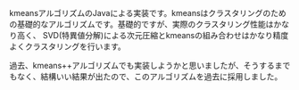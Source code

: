 kmeansアルゴリズムのJavaによる実装です。kmeansはクラスタリングのための基礎的なアルゴリズムです。基礎的ですが、実際のクラスタリング性能はかなり高く、
SVD(特異値分解)による次元圧縮とkmeansの組み合わせはかなり精度よくクラスタリングを行います。

過去、kmeans++アルゴリズムでも実装しようかと思いましたが、そうするまでもなく、結構いい結果が出たので、このアルゴリズムを過去に採用しました。
